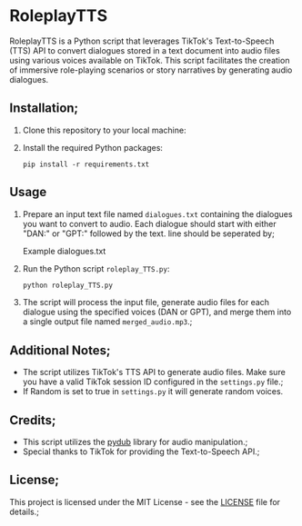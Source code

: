 # RoleplayTTS

RoleplayTTS is a Python script that leverages TikTok's Text-to-Speech (TTS) API to convert dialogues stored in a text document into audio files using various voices available on TikTok. This script facilitates the creation of immersive role-playing scenarios or story narratives by generating audio dialogues.

## Installation;

1. Clone this repository to your local machine:

2. Install the required Python packages:

   ```bash;
   pip install -r requirements.txt

## Usage

1. Prepare an input text file named `dialogues.txt` containing the dialogues you want to convert to audio. Each dialogue should start with either "DAN:" or "GPT:" followed by the text. line should be seperated by;

   Example dialogues.txt

2. Run the Python script `roleplay_TTS.py`:

   ```bash
   python roleplay_TTS.py

3. The script will process the input file, generate audio files for each dialogue using the specified voices (DAN or GPT), and merge them into a single output file named `merged_audio.mp3`.;


## Additional Notes;

- The script utilizes TikTok's TTS API to generate audio files. Make sure you have a valid TikTok session ID configured in the `settings.py` file.;
- If Random is set to true in `settings.py` it will generate random voices.

## Credits;

- This script utilizes the [pydub](https://github.com/jiaaro/pydub) library for audio manipulation.;
- Special thanks to TikTok for providing the Text-to-Speech API.;

## License;

This project is licensed under the MIT License - see the [LICENSE](LICENSE) file for details.;

